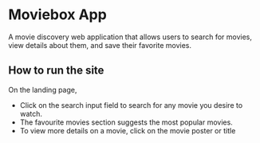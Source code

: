 # Moviebox App

A movie discovery web application that allows users to search for movies, view details about them, and save their favorite movies. 

## How to run the site

On the landing page,
- Click on the search input field to search for any movie you desire to watch.
- The favourite movies section suggests the most popular movies.
- To view more details on a movie, click on the movie poster or title


